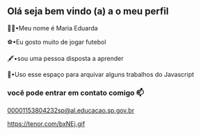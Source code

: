 ## Olá seja bem vindo (a) a o meu perfil

👋🏽•Meu nome é Maria Eduarda

⚽•Eu gosto muito de jogar futebol 

🖋️•sou uma pessoa disposta a aprender


📂•Uso esse espaço para arquivar alguns trabalhos do Javascript

### você pode entrar em contato comigo 📫

00001153804232sp@al.educacao.sp.gov.br

https://tenor.com/bxNEj.gif

